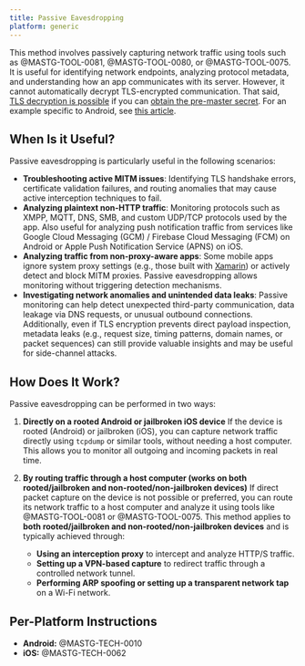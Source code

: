 ```yaml
---
title: Passive Eavesdropping
platform: generic
---
```


This method involves passively capturing network traffic using tools such as @MASTG-TOOL-0081, @MASTG-TOOL-0080, or @MASTG-TOOL-0075. It is useful for identifying network endpoints, analyzing protocol metadata, and understanding how an app communicates with its server. However, it cannot automatically decrypt TLS-encrypted communication. That said, [TLS decryption is possible](https://wiki.wireshark.org/TLS#tls-decryption) if you can [obtain the pre-master secret](https://wiki.wireshark.org/TLS#using-the-pre-master-secret). For an example specific to Android, see [this article](https://nibarius.github.io/learning-frida/2022/05/21/sniffing-tls-traffic).

## When Is it Useful?

Passive eavesdropping is particularly useful in the following scenarios:

- **Troubleshooting active MITM issues**: Identifying TLS handshake errors, certificate validation failures, and routing anomalies that may cause active interception techniques to fail.
- **Analyzing plaintext non-HTTP traffic**: Monitoring protocols such as XMPP, MQTT, DNS, SMB, and custom UDP/TCP protocols used by the app. Also useful for analyzing push notification traffic from services like Google Cloud Messaging (GCM) / Firebase Cloud Messaging (FCM) on Android or Apple Push Notification Service (APNS) on iOS.
- **Analyzing traffic from non-proxy-aware apps**: Some mobile apps ignore system proxy settings (e.g., those built with [Xamarin](https://www.xamarin.com/platform "Xamarin")) or actively detect and block MITM proxies. Passive eavesdropping allows monitoring without triggering detection mechanisms.
- **Investigating network anomalies and unintended data leaks**: Passive monitoring can help detect unexpected third-party communication, data leakage via DNS requests, or unusual outbound connections. Additionally, even if TLS encryption prevents direct payload inspection, metadata leaks (e.g., request size, timing patterns, domain names, or packet sequences) can still provide valuable insights and may be useful for side-channel attacks.

## How Does It Work?

Passive eavesdropping can be performed in two ways:

1. **Directly on a rooted Android or jailbroken iOS device**
   If the device is rooted (Android) or jailbroken (iOS), you can capture network traffic directly using `tcpdump` or similar tools, without needing a host computer. This allows you to monitor all outgoing and incoming packets in real time.

2. **By routing traffic through a host computer (works on both rooted/jailbroken and non-rooted/non-jailbroken devices)**
   If direct packet capture on the device is not possible or preferred, you can route its network traffic to a host computer and analyze it using tools like @MASTG-TOOL-0081 or @MASTG-TOOL-0075. This method applies to **both rooted/jailbroken and non-rooted/non-jailbroken devices** and is typically achieved through:
   - **Using an interception proxy** to intercept and analyze HTTP/S traffic.
   - **Setting up a VPN-based capture** to redirect traffic through a controlled network tunnel.
   - **Performing ARP spoofing or setting up a transparent network tap** on a Wi-Fi network.

## Per-Platform Instructions

- **Android:** @MASTG-TECH-0010
- **iOS:** @MASTG-TECH-0062
